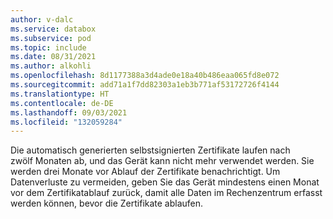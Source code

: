 ```yaml
---
author: v-dalc
ms.service: databox
ms.subservice: pod
ms.topic: include
ms.date: 08/31/2021
ms.author: alkohli
ms.openlocfilehash: 8d1177388a3d4ade0e18a40b486eaa065fd8e072
ms.sourcegitcommit: add71a1f7dd82303a1eb3b771af53172726f4144
ms.translationtype: HT
ms.contentlocale: de-DE
ms.lasthandoff: 09/03/2021
ms.locfileid: "132059284"
---
```

Die automatisch generierten selbstsignierten Zertifikate laufen nach zwölf Monaten ab, und das Gerät kann nicht mehr verwendet werden. Sie werden drei Monate vor Ablauf der Zertifikate benachrichtigt. Um Datenverluste zu vermeiden, geben Sie das Gerät mindestens einen Monat vor dem Zertifikatablauf zurück, damit alle Daten im Rechenzentrum erfasst werden können, bevor die Zertifikate ablaufen.
